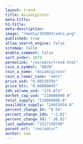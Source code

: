 ```yaml
---
layout: trend
title: Asiadigicoin
meta-title: 
h1-title: 
meta-description: 
image: "/media/350983/adcn.png"
published: true
allow_search_engine: false
sitemap: false
enable_comment: false
sort_order: 1074
permalink: "/en/adcn/trend.html"
coin_a_symbol: "ADCN"
coin_a_name: "Asiadigicoin"
coin_a_lower_case: "adcn"
price_usd: "0.00530394"
price_btc: "0.00000045"
24h_volume_usd: "175.873"
market_cap_usd: "210000000.0"
total_supply: "210000000.0"
available_supply: "24931054.0"
percent_change_1h: "0.56"
percent_change_24h: "-2.81"
percent_change_7d: "-30.81"
last_updated: "1517140748"
parent-url: "/en/adcn/"
author: Sam
---
```



